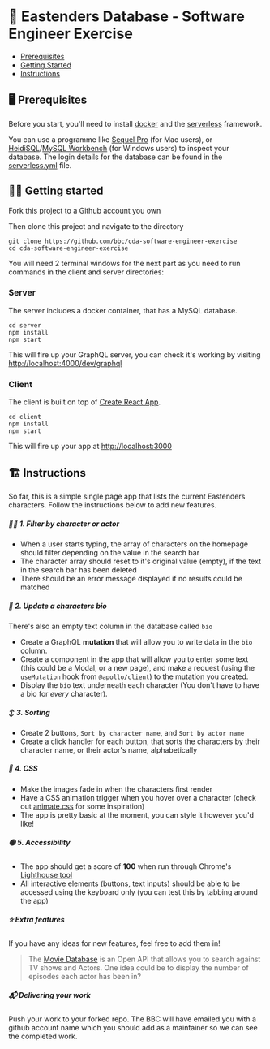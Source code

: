 # 🥁 Eastenders Database - Software Engineer Exercise

- [Prerequisites](#prerequisites)
- [Getting Started](#getting-started)
- [Instructions](#instructions)

## 🖥 Prerequisites

Before you start, you'll need to install [docker](https://docs.docker.com/get-docker/) and the [serverless](https://www.serverless.com/framework/docs/getting-started#install-via-npm) framework.

You can use a programme like [Sequel Pro](https://www.sequelpro.com/) (for Mac users), or [HeidiSQL](https://www.heidisql.com/)/[MySQL Workbench](https://www.mysql.com/products/workbench/) (for Windows users) to inspect your database.
The login details for the database can be found in the [serverless.yml](server/serverless.yml) file.

## 🏃‍♀️ Getting started

Fork this project to a Github account you own

Then clone this project and navigate to the directory

```
git clone https://github.com/bbc/cda-software-engineer-exercise
cd cda-software-engineer-exercise
```

You will need 2 terminal windows for the next part as you need to run commands in the client and server directories:

### Server

The server includes a docker container, that has a MySQL database.

```
cd server
npm install
npm start
```

This will fire up your GraphQL server, you can check it's working by visiting [http://localhost:4000/dev/graphql](http://localhost:4000/dev/graphql)

### Client

The client is built on top of [Create React App](https://github.com/facebook/create-react-app).

```
cd client
npm install
npm start
```

This will fire up your app at [http://localhost:3000](http://localhost:3000)

## 🏗 Instructions

So far, this is a simple single page app that lists the current Eastenders characters. Follow the instructions below to add new features.

##### 🕵️‍♀️ 1. Filter by character or actor

- When a user starts typing, the array of characters on the homepage should filter depending on the value in the search bar
- The character array should reset to it's original value (empty), if the text in the search bar has been deleted
- There should be an error message displayed if no results could be matched

##### 📝 2. Update a characters bio

There's also an empty text column in the database called `bio`

- Create a GraphQL **mutation** that will allow you to write data in the `bio` column.
- Create a component in the app that will allow you to enter some text (this could be a Modal, or a new page), and make a request (using the `useMutation` hook from `@apollo/client`) to the mutation you created.
- Display the `bio` text underneath each character (You don't have to have a bio for _every_ character).

##### ↕️ 3. Sorting

- Create 2 buttons, `Sort by character name`, and `Sort by actor name`
- Create a click handler for each button, that sorts the characters by their character name, or their actor's name, alphabetically

##### 🎨 4. CSS

- Make the images fade in when the characters first render
- Have a CSS animation trigger when you hover over a character (check out [animate.css](https://daneden.github.io/animate.css/) for some inspiration)
- The app is pretty basic at the moment, you can style it however you'd like!

##### 🟢 5. Accessibility

- The app should get a score of **100** when run through Chrome's [Lighthouse tool](https://developers.google.com/web/tools/lighthouse)
- All interactive elements (buttons, text inputs) should be able to be accessed using the keyboard only (you can test this by tabbing around the app)

##### ⭐️ Extra features

If you have any ideas for new features, feel free to add them in!

> The [Movie Database](https://developers.themoviedb.org/3) is an Open API that allows you to search against TV shows and Actors. One idea could be to display the number of episodes each actor has been in?

##### 📬 Delivering your work

Push your work to your forked repo. The BBC will have emailed you with a github account name which you should add as a maintainer so we can see the completed work.
